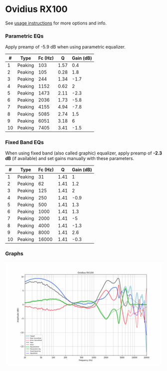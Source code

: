 # Ovidius RX100
See [usage instructions](https://github.com/jaakkopasanen/AutoEq#usage) for more options and info.

### Parametric EQs
Apply preamp of -5.9 dB when using parametric equalizer.

|   # | Type    |   Fc (Hz) |    Q |   Gain (dB) |
|-----|---------|-----------|------|-------------|
|   1 | Peaking |       103 | 1.57 |         0.4 |
|   2 | Peaking |       105 | 0.28 |         1.8 |
|   3 | Peaking |       244 | 1.34 |        -1.7 |
|   4 | Peaking |      1152 | 0.62 |         2   |
|   5 | Peaking |      1473 | 2.11 |        -2.3 |
|   6 | Peaking |      2036 | 1.73 |        -5.8 |
|   7 | Peaking |      4155 | 4.94 |        -7.8 |
|   8 | Peaking |      5085 | 2.74 |         1.5 |
|   9 | Peaking |      6051 | 3.18 |         6   |
|  10 | Peaking |      7405 | 3.41 |        -1.5 |

### Fixed Band EQs
When using fixed band (also called graphic) equalizer, apply preamp of **-2.3 dB** (if available) and set gains manually with these parameters.

|   # | Type    |   Fc (Hz) |    Q |   Gain (dB) |
|-----|---------|-----------|------|-------------|
|   1 | Peaking |        31 | 1.41 |         1   |
|   2 | Peaking |        62 | 1.41 |         1.2 |
|   3 | Peaking |       125 | 1.41 |         2   |
|   4 | Peaking |       250 | 1.41 |        -0.9 |
|   5 | Peaking |       500 | 1.41 |         1.3 |
|   6 | Peaking |      1000 | 1.41 |         1.3 |
|   7 | Peaking |      2000 | 1.41 |        -5   |
|   8 | Peaking |      4000 | 1.41 |        -1.3 |
|   9 | Peaking |      8000 | 1.41 |         2.6 |
|  10 | Peaking |     16000 | 1.41 |        -0.3 |

### Graphs
![](./Ovidius%20RX100.png)
